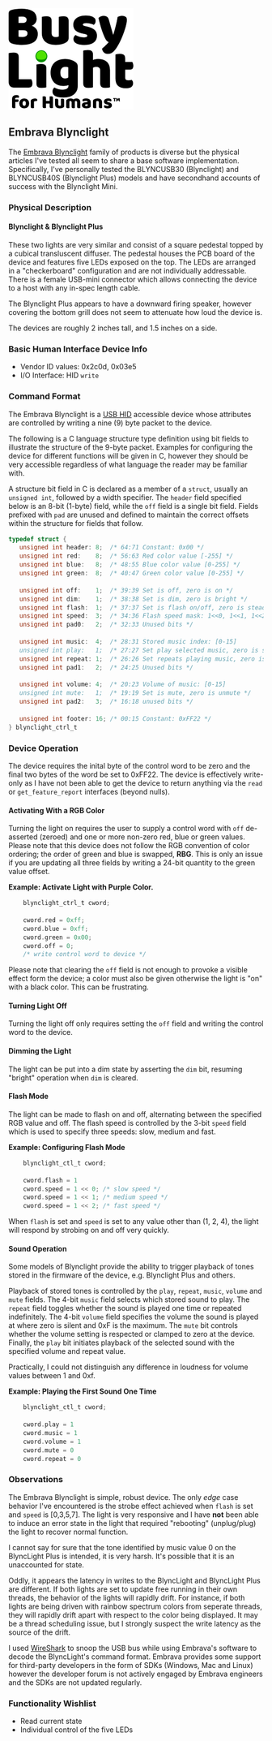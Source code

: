 ![BusyLight Project Logo][1]

## Embrava Blynclight

The [Embrava Blynclight][0] family of products is diverse but the physical
articles I've tested all seem to share a base software
implementation. Specifically, I've personally tested the BLYNCUSB30
(Blynclight) and BLYNCUSB40S (Blynclight Plus) models and have
secondhand accounts of success with the Blynclight Mini.

### Physical Description

#### Blynclight & Blynclight Plus

These two lights are very similar and consist of a square pedestal
topped by a cubical transluscent diffuser. The pedestal houses the PCB
board of the device and features five LEDs exposed on the top. The
LEDs are arranged in a "checkerboard" configuration and are not
individually addressable. There is a female USB-mini connector which
allows connecting the device to a host with any in-spec length cable.

The Blynclight Plus appears to have a downward firing speaker, however
covering the bottom grill does not seem to attenuate how loud the
device is.

The devices are roughly 2 inches tall, and 1.5 inches on a side. 

### Basic Human Interface Device Info 

- Vendor ID values: 0x2c0d, 0x03e5
- I/O Interface: HID `write`

### Command Format

The Embrava Blynclight is a [USB HID][H] accessible device whose
attributes are controlled by writing a nine (9) byte packet to the
device.

The following is a C language structure type definition using bit
fields to illustrate the structure of the 9-byte packet. Examples
for configuring the device for different functions will be given
in C, however they should be very accessible regardless of what
language the reader may be familiar with. 

A structure bit field in C is declared as a member of a `struct`,
usually an `unsigned int`, followed by a width specifier. The
`header` field specified below is an 8-bit (1-byte) field, while
the `off` field is a single bit field. Fields prefixed with `pad`
are unused and defined to maintain the correct offsets within the
structure for fields that follow. 

```C
typedef struct {
   unsigned int header: 8;  /* 64:71 Constant: 0x00 */
   unsigned int red:    8;  /* 56:63 Red color value [-255] */
   unsigned int blue:   8;  /* 48:55 Blue color value [0-255] */
   unsigned int green:  8;  /* 40:47 Green color value [0-255] */

   unsigned int off:    1;  /* 39:39 Set is off, zero is on */
   unsigned int dim:    1;  /* 38:38 Set is dim, zero is bright */
   unsigned int flash:  1;  /* 37:37 Set is flash on/off, zero is steady */
   unsigned int speed:  3;  /* 34:36 Flash speed mask: 1<<0, 1<<1, 1<<2 */
   unsigned int pad0:   2;  /* 32:33 Unused bits */
   
   unsigned int music:  4;  /* 28:31 Stored music index: [0-15]
   unsigned int play:   1;  /* 27:27 Set play selected music, zero is stop */
   unsigned int repeat: 1;  /* 26:26 Set repeats playing music, zero is once */
   unsigned int pad1:   2;  /* 24:25 Unused bits */
   
   unsigned int volume: 4;  /* 20:23 Volume of music: [0-15]
   unsigned int mute:   1;  /* 19:19 Set is mute, zero is unmute */
   unsigned int pad2:   3;  /* 16:18 unused bits */
   
   unsigned int footer: 16; /* 00:15 Constant: 0xFF22 */
} blynclight_ctrl_t
```

### Device Operation

The device requires the inital byte of the control word to be zero and
the final two bytes of the word be set to 0xFF22. The device is
effectively write-only as I have not been able to get the device to
return anything via the `read` or `get_feature_report` interfaces
(beyond nulls).

#### Activating With a RGB Color

Turning the light on requires the user to supply a control word with
`off` de-asserted (zeroed) and one or more non-zero red, blue or green
values.  Please note that this device does not follow the RGB
convention of color ordering; the order of green and blue is swapped,
**RBG**. This is only an issue if you are updating all three fields
by writing a 24-bit quantity to the green value offset. 

**Example: Activate Light with Purple Color.**
```C
	blynclight_ctrl_t cword;
	
	cword.red = 0xff;
	cword.blue = 0xff;
	cword.green = 0x00;
	cword.off = 0;
	/* write control word to device */
```	

Please note that clearing the `off` field is not enough to provoke a
visible effect form the device; a color must also be given otherwise
the light is "on" with a black color. This can be frustrating.

#### Turning Light Off

Turning the light off only requires setting the `off` field and writing
the control word to the device.


#### Dimming the Light

The light can be put into a dim state by asserting the `dim` bit, resuming
"bright" operation when `dim` is cleared.

#### Flash Mode

The light can be made to flash on and off, alternating between the
specified RGB value and off. The flash speed is controlled by the
3-bit `speed` field which is used to specify three speeds: slow, medium
and fast. 

**Example: Configuring Flash Mode**
```C
	blynclight_ctl_t cword;
	
	cword.flash = 1
	cword.speed = 1 << 0; /* slow speed */
	cword.speed = 1 << 1; /* medium speed */
	cword.speed = 1 << 2; /* fast speed */
```

When `flash` is set and `speed` is set to any value other than (1, 2, 4),
the light will respond by strobing on and off very quickly. 

#### Sound Operation

Some models of Blynclight provide the ability to trigger playback of tones
stored in the firmware of the device, e.g. Blynclight Plus and others.

Playback of stored tones is controlled by the `play`, `repeat`,
`music`, `volume` and `mute` fields. The 4-bit `music` field selects
which stored sound to play. The `repeat` field toggles whether the
sound is played one time or repeated indefinitely.  The 4-bit `volume`
field specifies the volume the sound is played at where zero is silent
and 0xF is the maximum. The `mute` bit controls whether the volume
setting is respected or clamped to zero at the device. Finally, the
`play` bit initiates playback of the selected sound with the specified
volume and repeat value.

Practically, I could not distinguish any difference in loudness
for volume values between 1 and 0xf.

**Example: Playing the First Sound One Time**
```C
    blynclight_ctl_t cword;
	
	cword.play = 1
	cword.music = 1
	cword.volume = 1
	cword.mute = 0
	cword.repeat = 0
```

### Observations

The Embrava Blynclight is simple, robust device. The only _edge_ case
behavior I've encountered is the strobe effect achieved when `flash`
is set and `speed` is [0,3,5,7].  The light is very responsive and I
have **not** been able to induce an error state in the light that
required "rebooting" (unplug/plug) the light to recover normal
function.

I cannot say for sure that the tone identified by music value 0 on the
BlyncLight Plus is intended, it is very harsh. It's possible that it
is an unaccounted for state.

Oddly, it appears the latency in writes to the BlyncLight and
BlyncLight Plus are different. If both lights are set to update free
running in their own threads, the behavior of the lights will rapidly
drift. For instance, if both lights are being driven with rainbow
spectrum colors from seperate threads, they will rapidly drift apart
with respect to the color being displayed. It may be a thread
scheduling issue, but I strongly suspect the write latency as the
source of the drift.

I used [WireShark][W] to snoop the USB bus while using Embrava's
software to decode the BlyncLight's command format. Embrava provides
some support for third-party developers in the form of SDKs (Windows,
Mac and Linux) however the developer forum is not actively engaged by
Embrava engineers and the SDKs are not updated regularly.

### Functionality Wishlist 

- Read current state
- Individual control of the five LEDs

[0]: https://embrava.com
[1]: https://github.com/JnyJny/busylight/blob/master/docs/assets/BusyLightLogo.png
[H]: https://github.com/libusb/hidapi
[W]: https://wireshark.com
